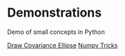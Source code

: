 # Demonstrations
 Demo of small concepts in Python
 
 [Draw Covariance Ellipse](https://nbviewer.jupyter.org/github/venkatramanrenganathan/Demonstrations/blob/master/Draw_Covariance_Ellipse.ipynb)
 [Numpy Tricks](https://nbviewer.jupyter.org/github.com/venkatramanrenganathan/Demonstrations/blob/master/Numpy_Tricks.ipynb)
